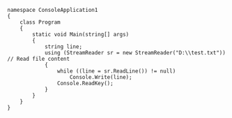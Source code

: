     namespace ConsoleApplication1
    {
        class Program
        {
            static void Main(string[] args)
            {
                string line;
                using (StreamReader sr = new StreamReader("D:\\test.txt"))   // Read file content
                {
                    while ((line = sr.ReadLine()) != null)
                        Console.Write(line);
                    Console.ReadKey();
                }
            }
        }
    }

